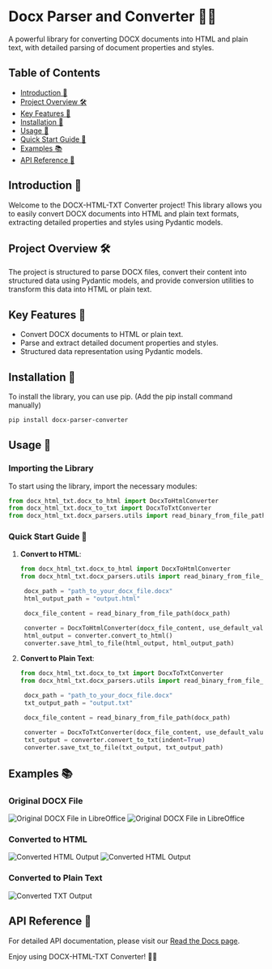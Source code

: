 # Docx Parser and Converter 📄✨

A powerful library for converting DOCX documents into HTML and plain text, with detailed parsing of document properties and styles.

## Table of Contents
- [Introduction 🌟](#introduction-)
- [Project Overview 🛠️](#project-overview-)
- [Key Features 🌟](#key-features-)
- [Installation 💾](#installation-)
- [Usage 🚀](#usage-)
- [Quick Start Guide 📖](#quick-start-guide-)
- [Examples 📚](#examples-)
- [API Reference 📜](#api-reference-)

## Introduction 🌟
Welcome to the DOCX-HTML-TXT Converter project! This library allows you to easily convert DOCX documents into HTML and plain text formats, extracting detailed properties and styles using Pydantic models.

## Project Overview 🛠️
The project is structured to parse DOCX files, convert their content into structured data using Pydantic models, and provide conversion utilities to transform this data into HTML or plain text.

## Key Features 🌟
- Convert DOCX documents to HTML or plain text.
- Parse and extract detailed document properties and styles.
- Structured data representation using Pydantic models.

## Installation 💾
To install the library, you can use pip. (Add the pip install command manually)

```sh
pip install docx-parser-converter
```

## Usage 🚀

### Importing the Library
To start using the library, import the necessary modules:

```python
from docx_html_txt.docx_to_html import DocxToHtmlConverter
from docx_html_txt.docx_to_txt import DocxToTxtConverter
from docx_html_txt.docx_parsers.utils import read_binary_from_file_path
```

### Quick Start Guide 📖
1. **Convert to HTML**:
   ```python
   from docx_html_txt.docx_to_html import DocxToHtmlConverter
   from docx_html_txt.docx_parsers.utils import read_binary_from_file_path

    docx_path = "path_to_your_docx_file.docx"
    html_output_path = "output.html"

    docx_file_content = read_binary_from_file_path(docx_path)

    converter = DocxToHtmlConverter(docx_file_content, use_default_values=True)
    html_output = converter.convert_to_html()
    converter.save_html_to_file(html_output, html_output_path)
   ```

2. **Convert to Plain Text**:
   ```python
   from docx_html_txt.docx_to_txt import DocxToTxtConverter
   from docx_html_txt.docx_parsers.utils import read_binary_from_file_path

    docx_path = "path_to_your_docx_file.docx"
    txt_output_path = "output.txt"

    docx_file_content = read_binary_from_file_path(docx_path)

    converter = DocxToTxtConverter(docx_file_content, use_default_values=True)
    txt_output = converter.convert_to_txt(indent=True)
    converter.save_txt_to_file(txt_output, txt_output_path)
   ```

## Examples 📚

### Original DOCX File
![Original DOCX File in LibreOffice](docs/images/docx-test-1.png)
![Original DOCX File in LibreOffice](docs/images/docx-test-2.png)

### Converted to HTML
![Converted HTML Output](docs/images/docx-to-html-1.png)
![Converted HTML Output](docs/images/docx-to-html-2.png)

### Converted to Plain Text
![Converted TXT Output](docs/images/docx-to-txt.png)


## API Reference 📜

For detailed API documentation, please visit our [Read the Docs page](https://docx-parser-and-converter.readthedocs.io/en/latest/).


Enjoy using DOCX-HTML-TXT Converter! 🚀✨
